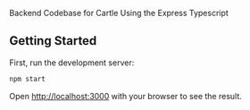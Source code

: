 Backend Codebase for Cartle Using the Express Typescript

## Getting Started

First, run the development server:

```bash
npm start
```

Open [http://localhost:3000](http://localhost:3000) with your browser to see the result.
